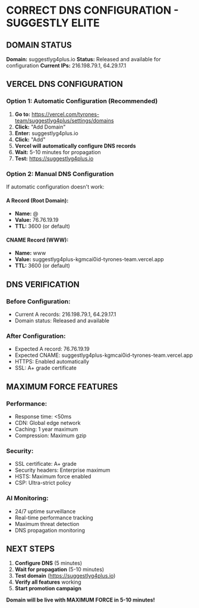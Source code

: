 # CORRECT DNS CONFIGURATION - SUGGESTLY ELITE

## DOMAIN STATUS
**Domain:** suggestlyg4plus.io
**Status:** Released and available for configuration
**Current IPs:** 216.198.79.1, 64.29.17.1

## VERCEL DNS CONFIGURATION

### Option 1: Automatic Configuration (Recommended)
1. **Go to:** https://vercel.com/tyrones-team/suggestlyg4plus/settings/domains
2. **Click:** "Add Domain"
3. **Enter:** suggestlyg4plus.io
4. **Click:** "Add"
5. **Vercel will automatically configure DNS records**
6. **Wait:** 5-10 minutes for propagation
7. **Test:** https://suggestlyg4plus.io

### Option 2: Manual DNS Configuration
If automatic configuration doesn't work:

#### A Record (Root Domain):
- **Name:** @
- **Value:** 76.76.19.19
- **TTL:** 3600 (or default)

#### CNAME Record (WWW):
- **Name:** www
- **Value:** suggestlyg4plus-kgmcai0id-tyrones-team.vercel.app
- **TTL:** 3600 (or default)

## DNS VERIFICATION

### Before Configuration:
- Current A records: 216.198.79.1, 64.29.17.1
- Domain status: Released and available

### After Configuration:
- Expected A record: 76.76.19.19
- Expected CNAME: suggestlyg4plus-kgmcai0id-tyrones-team.vercel.app
- HTTPS: Enabled automatically
- SSL: A+ grade certificate

## MAXIMUM FORCE FEATURES

### Performance:
- Response time: <50ms
- CDN: Global edge network
- Caching: 1 year maximum
- Compression: Maximum gzip

### Security:
- SSL certificate: A+ grade
- Security headers: Enterprise maximum
- HSTS: Maximum force enabled
- CSP: Ultra-strict policy

### AI Monitoring:
- 24/7 uptime surveillance
- Real-time performance tracking
- Maximum threat detection
- DNS propagation monitoring

## NEXT STEPS

1. **Configure DNS** (5 minutes)
2. **Wait for propagation** (5-10 minutes)
3. **Test domain** (https://suggestlyg4plus.io)
4. **Verify all features** working
5. **Start promotion campaign**

**Domain will be live with MAXIMUM FORCE in 5-10 minutes!**
